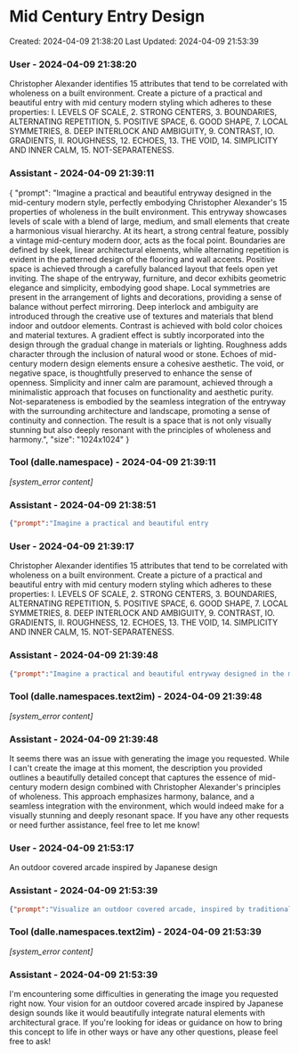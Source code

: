 # Mid Century Entry Design

Created: 2024-04-09 21:38:20
Last Updated: 2024-04-09 21:53:39

### User - 2024-04-09 21:38:20

Christopher Alexander identifies 15 attributes that tend to be correlated with wholeness on a built environment. Create a picture of a practical and beautiful entry with mid century modern styling which adheres to these properties: I. LEVELS OF SCALE, 2. STRONG CENTERS, 3. BOUNDARIES, ALTERNATING REPETITION, 5. POSITIVE SPACE, 6. GOOD SHAPE, 7. LOCAL SYMMETRIES, 8. DEEP INTERLOCK AND AMBIGUITY, 9. CONTRAST, IO. GRADIENTS, II. ROUGHNESS, 12. ECHOES, 13. THE VOID, 14. SIMPLICITY AND INNER CALM, 15. NOT-SEPARATENESS.

### Assistant - 2024-04-09 21:39:11

{
  "prompt": "Imagine a practical and beautiful entryway designed in the mid-century modern style, perfectly embodying Christopher Alexander's 15 properties of wholeness in the built environment. This entryway showcases levels of scale with a blend of large, medium, and small elements that create a harmonious visual hierarchy. At its heart, a strong central feature, possibly a vintage mid-century modern door, acts as the focal point. Boundaries are defined by sleek, linear architectural elements, while alternating repetition is evident in the patterned design of the flooring and wall accents. Positive space is achieved through a carefully balanced layout that feels open yet inviting. The shape of the entryway, furniture, and decor exhibits geometric elegance and simplicity, embodying good shape. Local symmetries are present in the arrangement of lights and decorations, providing a sense of balance without perfect mirroring. Deep interlock and ambiguity are introduced through the creative use of textures and materials that blend indoor and outdoor elements. Contrast is achieved with bold color choices and material textures. A gradient effect is subtly incorporated into the design through the gradual change in materials or lighting. Roughness adds character through the inclusion of natural wood or stone. Echoes of mid-century modern design elements ensure a cohesive aesthetic. The void, or negative space, is thoughtfully preserved to enhance the sense of openness. Simplicity and inner calm are paramount, achieved through a minimalistic approach that focuses on functionality and aesthetic purity. Not-separateness is embodied by the seamless integration of the entryway with the surrounding architecture and landscape, promoting a sense of continuity and connection. The result is a space that is not only visually stunning but also deeply resonant with the principles of wholeness and harmony.",
  "size": "1024x1024"
}

### Tool (dalle.namespace) - 2024-04-09 21:39:11

*[system_error content]*

### Assistant - 2024-04-09 21:38:51

```json
{"prompt":"Imagine a practical and beautiful entry
```

### User - 2024-04-09 21:39:17

Christopher Alexander identifies 15 attributes that tend to be correlated with wholeness on a built environment. Create a picture of a practical and beautiful entry with mid century modern styling which adheres to these properties: I. LEVELS OF SCALE, 2. STRONG CENTERS, 3. BOUNDARIES, ALTERNATING REPETITION, 5. POSITIVE SPACE, 6. GOOD SHAPE, 7. LOCAL SYMMETRIES, 8. DEEP INTERLOCK AND AMBIGUITY, 9. CONTRAST, IO. GRADIENTS, II. ROUGHNESS, 12. ECHOES, 13. THE VOID, 14. SIMPLICITY AND INNER CALM, 15. NOT-SEPARATENESS.

### Assistant - 2024-04-09 21:39:48

```json
{"prompt":"Imagine a practical and beautiful entryway designed in the mid-century modern style, perfectly embodying Christopher Alexander's 15 properties of wholeness in the built environment. This entryway showcases levels of scale with a blend of large, medium, and small elements that create a harmonious visual hierarchy. At its heart, a strong central feature, possibly a vintage mid-century modern door, acts as the focal point. Boundaries are defined by sleek, linear architectural elements, while alternating repetition is evident in the patterned design of the flooring and wall accents. Positive space is achieved through a carefully balanced layout that feels open yet inviting. The shape of the entryway, furniture, and decor exhibits geometric elegance and simplicity, embodying good shape. Local symmetries are present in the arrangement of lights and decorations, providing a sense of balance without perfect mirroring. Deep interlock and ambiguity are introduced through the creative use of textures and materials that blend indoor and outdoor elements. Contrast is achieved with bold color choices and material textures. A gradient effect is subtly incorporated into the design through the gradual change in materials or lighting. Roughness adds character through the inclusion of natural wood or stone. Echoes of mid-century modern design elements ensure a cohesive aesthetic. The void, or negative space, is thoughtfully preserved to enhance the sense of openness. Simplicity and inner calm are paramount, achieved through a minimalistic approach that focuses on functionality and aesthetic purity. Not-separateness is embodied by the seamless integration of the entryway with the surrounding architecture and landscape, promoting a sense of continuity and connection. The result is a space that is not only visually stunning but also deeply resonant with the principles of wholeness and harmony.","size":"1024x1024"}
```

### Tool (dalle.namespaces.text2im) - 2024-04-09 21:39:48

*[system_error content]*

### Assistant - 2024-04-09 21:39:48

It seems there was an issue with generating the image you requested. While I can't create the image at this moment, the description you provided outlines a beautifully detailed concept that captures the essence of mid-century modern design combined with Christopher Alexander's principles of wholeness. This approach emphasizes harmony, balance, and a seamless integration with the environment, which would indeed make for a visually stunning and deeply resonant space. If you have any other requests or need further assistance, feel free to let me know!

### User - 2024-04-09 21:53:17

An outdoor covered arcade inspired by Japanese design

### Assistant - 2024-04-09 21:53:39

```json
{"prompt":"Visualize an outdoor covered arcade, inspired by traditional Japanese design, incorporating elements such as wooden structures, gentle curves, and minimalist aesthetics. The arcade features a series of interconnected pathways, sheltered by elegantly designed roofs that blend modern and traditional styles. Along the walkway, visitors are shaded by a combination of sleek, overhanging roofs and interspersed with translucent panels that allow soft, diffused light to illuminate the space. The pathways are lined with natural stone and surrounded by lush greenery, including bamboo and small Japanese maples, creating a tranquil, meditative atmosphere. The architecture showcases a harmony between indoor and outdoor elements, with open spaces that invite nature in. This arcade is not only a passageway but also a serene place for contemplation and leisure, reflecting the balance and simplicity central to Japanese design philosophy.","size":"1024x1024"}
```

### Tool (dalle.namespaces.text2im) - 2024-04-09 21:53:39

*[system_error content]*

### Assistant - 2024-04-09 21:53:39

I'm encountering some difficulties in generating the image you requested right now. Your vision for an outdoor covered arcade inspired by Japanese design sounds like it would beautifully integrate natural elements with architectural grace. If you're looking for ideas or guidance on how to bring this concept to life in other ways or have any other questions, please feel free to ask!

